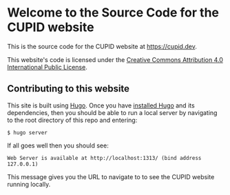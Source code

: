 # Welcome to the Source Code for the CUPID website

This is the source code for the CUPID website at https://cupid.dev. 

This website's code is licensed under the 
[Creative Commons Attribution 4.0 International Public License][cc].

[cc]: https://creativecommons.org/licenses/by/4.0/legalcode

## Contributing to this website

This site is built using [Hugo][]. Once you have [installed Hugo][install] and its dependencies, 
then you should be able to run a local server by navigating to the root directory of this repo and entering:

[Hugo]: https://gohugo.io
[install]: https://gohugo.io/installation/

```shell
$ hugo server
```

If all goes well then you should see:

```shell
Web Server is available at http://localhost:1313/ (bind address 127.0.0.1)
```

This message gives you the URL to navigate to to see the CUPID website running locally.
